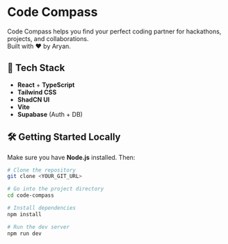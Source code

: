 # Code Compass

Code Compass helps you find your perfect coding partner for hackathons, projects, and collaborations.  
Built with ❤️ by Aryan.

## 🚀 Tech Stack

- **React** + **TypeScript**
- **Tailwind CSS**
- **ShadCN UI**
- **Vite**
- **Supabase** (Auth + DB)

## 🛠 Getting Started Locally

Make sure you have **Node.js** installed. Then:

```bash
# Clone the repository
git clone <YOUR_GIT_URL>

# Go into the project directory
cd code-compass

# Install dependencies
npm install

# Run the dev server
npm run dev
